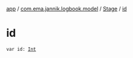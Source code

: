 [app](../../index.md) / [com.ema.jannik.logbook.model](../index.md) / [Stage](index.md) / [id](./id.md)

# id

`var id: `[`Int`](https://kotlinlang.org/api/latest/jvm/stdlib/kotlin/-int/index.html)